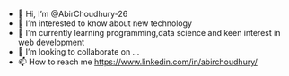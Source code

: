 - 👋 Hi, I’m @AbirChoudhury-26
- 👀 I’m interested to know about new technology
- 🌱 I’m currently learning programming,data science and keen interest in web development
- 💞️ I’m looking to collaborate on ...
- 📫 How to reach me https://www.linkedin.com/in/abirchoudhury/

<!---
AbirChoudhury-26/AbirChoudhury-26 is a ✨ special ✨ repository because its `README.md` (this file) appears on your GitHub profile.
You can click the Preview link to take a look at your changes.
--->
